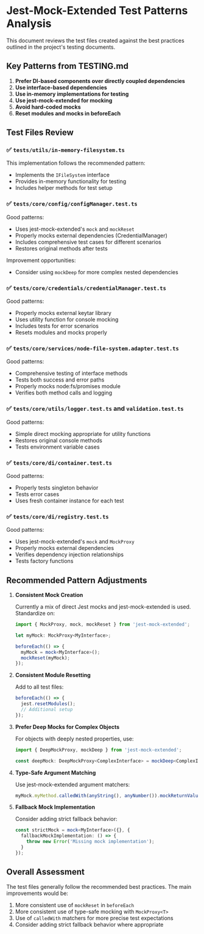 # Jest-Mock-Extended Test Patterns Analysis

This document reviews the test files created against the best practices outlined in the project's testing documents.

## Key Patterns from TESTING.md

1. **Prefer DI-based components over directly coupled dependencies**
2. **Use interface-based dependencies**
3. **Use in-memory implementations for testing**
4. **Use jest-mock-extended for mocking**
5. **Avoid hard-coded mocks**
6. **Reset modules and mocks in beforeEach**

## Test Files Review

### ✅ `tests/utils/in-memory-filesystem.ts`

This implementation follows the recommended pattern:
- Implements the `IFileSystem` interface
- Provides in-memory functionality for testing
- Includes helper methods for test setup

### ✅ `tests/core/config/configManager.test.ts`

Good patterns:
- Uses jest-mock-extended's `mock` and `mockReset`
- Properly mocks external dependencies (CredentialManager)
- Includes comprehensive test cases for different scenarios
- Restores original methods after tests

Improvement opportunities:
- Consider using `mockDeep` for more complex nested dependencies

### ✅ `tests/core/credentials/credentialManager.test.ts`

Good patterns:
- Properly mocks external keytar library
- Uses utility function for console mocking
- Includes tests for error scenarios
- Resets modules and mocks properly

### ✅ `tests/core/services/node-file-system.adapter.test.ts`

Good patterns:
- Comprehensive testing of interface methods
- Tests both success and error paths
- Properly mocks node:fs/promises module
- Verifies both method calls and logging

### ✅ `tests/core/utils/logger.test.ts` and `validation.test.ts`

Good patterns:
- Simple direct mocking appropriate for utility functions
- Restores original console methods
- Tests environment variable cases

### ✅ `tests/core/di/container.test.ts`

Good patterns:
- Properly tests singleton behavior
- Tests error cases
- Uses fresh container instance for each test

### ✅ `tests/core/di/registry.test.ts`

Good patterns:
- Uses jest-mock-extended's `mock` and `MockProxy`
- Properly mocks external dependencies
- Verifies dependency injection relationships
- Tests factory functions

## Recommended Pattern Adjustments

1. **Consistent Mock Creation**
   
   Currently a mix of direct Jest mocks and jest-mock-extended is used. Standardize on:
   
   ```typescript
   import { MockProxy, mock, mockReset } from 'jest-mock-extended';
   
   let myMock: MockProxy<MyInterface>;
   
   beforeEach(() => {
     myMock = mock<MyInterface>();
     mockReset(myMock);
   });
   ```

2. **Consistent Module Resetting**
   
   Add to all test files:
   
   ```typescript
   beforeEach(() => {
     jest.resetModules();
     // Additional setup
   });
   ```

3. **Prefer Deep Mocks for Complex Objects**
   
   For objects with deeply nested properties, use:
   
   ```typescript
   import { DeepMockProxy, mockDeep } from 'jest-mock-extended';
   
   const deepMock: DeepMockProxy<ComplexInterface> = mockDeep<ComplexInterface>();
   ```

4. **Type-Safe Argument Matching**
   
   Use jest-mock-extended argument matchers:
   
   ```typescript
   myMock.myMethod.calledWith(anyString(), anyNumber()).mockReturnValue('result');
   ```

5. **Fallback Mock Implementation**
   
   Consider adding strict fallback behavior:
   
   ```typescript
   const strictMock = mock<MyInterface>({}, {
     fallbackMockImplementation: () => {
       throw new Error('Missing mock implementation');
     }
   });
   ```

## Overall Assessment

The test files generally follow the recommended best practices. The main improvements would be:

1. More consistent use of `mockReset` in `beforeEach`
2. More consistent use of type-safe mocking with `MockProxy<T>`
3. Use of `calledWith` matchers for more precise test expectations
4. Consider adding strict fallback behavior where appropriate